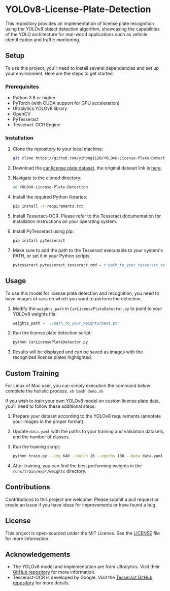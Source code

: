 # YOLOv8-License-Plate-Detection

This repository provides an implementation of license plate recognition using the YOLOv8 object detection algorithm, showcasing the capabilities of the YOLO architecture for real-world applications such as vehicle identification and traffic monitoring.

## Setup

To use this project, you'll need to install several dependencies and set up your environment. Here are the steps to get started:

### Prerequisites

- Python 3.8 or higher
- PyTorch (with CUDA support for GPU acceleration)
- Ultralytics YOLOv8 library
- OpenCV
- PyTesseract
- Tesseract-OCR Engine

### Installation

1. Clone the repository to your local machine:

    ```sh
    git clone https://github.com/yihong1120/YOLOv8-License-Plate-Detection.git
    ```

2. Download the [car license plate dataset](https://1drv.ms/u/s!AiltJg0lR4P-ylzt6zyr3s3tEpij?e=r5E9ja), the  original dataset link is [here](https://www.kaggle.com/datasets/andrewmvd/car-plate-detection?resource=download).

3. Navigate to the cloned directory:

    ```sh
    cd YOLOv8-License-Plate-Detection
    ```

4. Install the required Python libraries:

    ```sh
    pip install -r requirements.txt
    ```

5. Install Tesseract-OCR. Please refer to the Tesseract documentation for installation instructions on your operating system.

6. Install PyTesseract using pip:

    ```sh
    pip install pytesseract
    ```

7. Make sure to add the path to the Tesseract executable to your system's PATH, or set it in your Python scripts:

    ```python
    pytesseract.pytesseract.tesseract_cmd = r'path_to_your_tesseract_executable'
    ```

## Usage

To use this model for license plate detection and recognition, you need to have images of cars on which you want to perform the detection.

1. Modify the `weights_path` in `CarLicensePlateDetector.py` to point to your YOLOv8 weights file:

    ```python
    weights_path = './path_to_your_weights/best.pt'
    ```

2. Run the license plate detection script:

    ```sh
    python CarLicensePlateDetector.py
    ```

3. Results will be displayed and can be saved as images with the recognized license plates highlighted.

## Custom Training

For Linux of Mac user, you can simply execution the command below complete the holistic process.
    ```sh
    bash demo.sh
    ```

If you wish to train your own YOLOv8 model on custom license plate data, you'll need to follow these additional steps:

1. Prepare your dataset according to the YOLOv8 requirements (annotate your images in the proper format).
2. Update `data.yaml` with the paths to your training and validation datasets, and the number of classes.
3. Run the training script:

    ```sh
    python train.py --img 640 --batch 16 --epochs 100 --data data.yaml --weights yolov8n.pt
    ```

4. After training, you can find the best performing weights in the `runs/train/exp*/weights` directory.

## Contributions

Contributions to this project are welcome. Please submit a pull request or create an issue if you have ideas for improvements or have found a bug.

## License

This project is open-sourced under the MIT License. See the [LICENSE](./LICENSE) file for more information.

## Acknowledgements

- The YOLOv8 model and implementation are from Ultralytics. Visit their [GitHub repository](https://github.com/ultralytics/yolov8) for more information.
- Tesseract-OCR is developed by Google. Visit the [Tesseract GitHub repository](https://github.com/tesseract-ocr/tesseract) for more details.